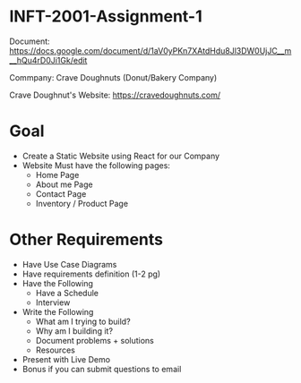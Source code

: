 # INFT-2001-Assignment-1

Document: https://docs.google.com/document/d/1aV0yPKn7XAtdHdu8Jl3DW0UjJC__m__hQu4rD0Ji1Gk/edit

Commpany: Crave Doughnuts (Donut/Bakery Company)

Crave Doughnut's Website: https://cravedoughnuts.com/

# Goal
-  Create a Static Website using React for our Company
- Website Must have the following pages:
    - Home Page
    - About me Page
    - Contact Page
    - Inventory / Product Page

# Other Requirements
- Have Use Case Diagrams
- Have requirements definition (1-2 pg)
- Have the Following
    - Have a Schedule
    - Interview
- Write the Following
    - What am I trying to build?
    - Why am I building it?
    - Document problems + solutions
    - Resources
- Present with Live Demo
- Bonus if you can submit questions to email